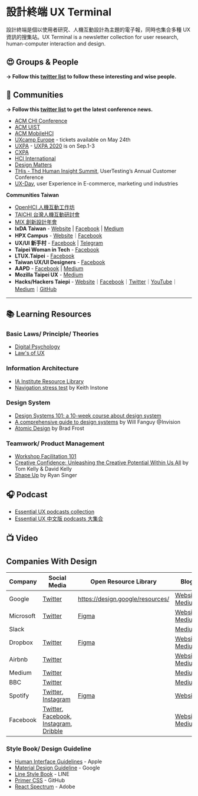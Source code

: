 # 設計終端 UX Terminal

設計終端是個以使用者研究、人機互動設計為主題的電子報，同時也集合多種 UX 資訊的搜集站。UX Terminal is a newsletter collection for user research, human-computer interaction and design.

## 😍 Groups & People

**→ Follow this [twitter list](https://twitter.com/i/lists/1191346528742363136?s=20) to follow these interesting and wise people.**


## 🌈 Communities

**→ Follow this [twitter list](https://twitter.com/i/lists/1262383731551154176?s=20) to get the latest conference news.**

- [ACM CHI Conference](https://twitter.com/sig_chi)
- [ACM UIST](https://twitter.com/ACMUIST)
- [ACM MobileHCI](https://twitter.com/ACMMobileHCI)
- [UXcamp Europe](https://www.uxcampeurope.org) - tickets available on May 24th
- [UXPA](https://twitter.com/UXPA_Int) - [UXPA 2020](https://uxpa2020.org/) is on Sep.1-3
- [CXPA](https://www.cxpa.org/home)
- [HCI International](http://www.hci.international/news)
- [Design Matters](https://twitter.com/designmattersdk/)
- [THis - Thd Human Insight Summit](https://www.usertesting.com/this20), UserTesting’s Annual 
Customer Conference
- [UX-Day](https://ux-day.de), user Experience in E-commerce, marketing und industries

**Communities Taiwan**

- [OpenHCI 人機互動工作坊](http://www.openhci.com)
- [TAICHI 台灣人機互動研討會](https://www.facebook.com/taiwanchi2019/)
- [MIX 創新設計年會](https://mixconf.tw)
- **IxDA Taiwan** - [Website](http://www.ixda.org.tw/) | [Facebook](https://www.facebook.com/ixda.tw/) | [Medium](https://medium.com/ixda-taiwan)
- **HPX Campus** - [Website](https://hpx.tw/archives/tag/hpx-campus)｜[Facebook](https://www.facebook.com/groups/406348416057481/?ref=group_browse)
- **UX/UI 新手村** - [Facebook](https://www.facebook.com/groups/257398065168080/?ref=group_browse) | [Telegram](https://t.me/uxuirookiescommunity)
- **Taipei Woman in Tech** - [Facebook](https://www.facebook.com/groups/420817431404071/?ref=group_browse)
- **LTUX.Taipei** - [Facebook](https://www.facebook.com/ltuxtaipei/)
- **Taiwan UX/UI Designers** - [Facebook](https://www.facebook.com/groups/543906982418156/?ref=group_browse)
- **AAPD** - [Facebook](https://www.facebook.com/AAPD.tw) | [Medium](https://medium.com/as-a-product-designer)
- **Mozilla Taipei UX** - [Medium](https://medium.com/mozilla-taipei-ux)
- **Hacks/Hackers Taiepi** - [Website](https://hackshackers.taipei)｜[Facebook](https://www.facebook.com/groups/868771643258752/?ref=group_browse)｜[Twitter](https://twitter.com/hackshackerstpe)｜[YouTube](https://www.youtube.com/channel/UCyU45fgMo-jLs9W4h5f701w)｜[Medium](https://medium.com/hackshackerstaipei)｜[GitHub](https://github.com/hackshackerstaipei/)

---

## 📚 Learning Resources

### Basic Laws/ Principle/ Theories

- [Digital Psychology](https://digitalpsychology.io)
- [Law's of UX](https://lawsofux.com)

### Information Architecture

- [IA Institute Resource Library](https://docs.google.com/spreadsheets/u/1/d/1fxLmmCsy2PmfPCWOtHbdlnut2gaopcy_S8b0_Z7Wkd8/htmlview?fbclid=IwAR2ZlxGbgr6KVIjsWpWKpeFzNuOqsi-tuC-3qB-4namQ34RTvnjqZesPp5Q#)
- [Navigation stress test](http://instone.org/navstress) by Keith Instone

### Design System

- [Design Systems 101: a 10-week course about design system](https://superfriendlydesign.systems/classes/design-systems-101/)
- [A comprehensive guide to design systems](https://www.invisionapp.com/inside-design/guide-to-design-systems/) by Will Fanguy @Invision
- [Atomic Design](https://atomicdesign.bradfrost.com/table-of-contents/) by Brad Frost

### Teamwork/ Product Management

- [Workshop Facilitation 101](https://www.nngroup.com/articles/workshop-facilitation-101/)
- [Creative Confidence: Unleashing the Creative Potential Within Us All](https://www.creativeconfidence.com) by Tom Kelly & David Kelly
- [Shape Up](https://basecamp.com/shapeup/webbook) by Ryan Singer

## 🎧  Podcast

- [Essential UX podcasts collection](https://lnns.co/BtZGHsKeOhq)
- [Essential UX 中文版 podcasts 大集合](https://lnns.co/E941VrILgWO)

## 📺 Video

## Companies With Design

| Company | Social Media | Open Resource Library | Blog |
| ------- | ------------ | --------------------- | ---- |
| Google  | [Twitter](https://twitter.com/googledesign) | https://design.google/resources/ | [Website](https://design.google/library/), [Medium](https://medium.com/google-design) |
| Microsoft | [Twitter](https://twitter.com/MicrosoftDesign?s=20)| [Figma](https://www.figma.com/@microsoft) | [Website](https://www.microsoft.com/design/), [Medium](https://medium.com/microsoft-design) |
| Slack   |   |  | [Medium](https://slack.design/) |
| Dropbox | [Twitter](https://twitter.com/DropboxDesign) | [Figma](https://www.figma.com/@Dropbox) | [Website](https://dropbox.design/), [Medium](https://medium.com/dropbox-design) |
| Airbnb  | [Twitter](https://twitter.com/Airbnbdesign) |  | [Website](), [Medium](https://medium.com/airbnb-design) |
| Medium  | [Twitter](https://twitter.com/mediumdesign) |  | [Medium](https://medium.design/) |
| BBC     | [Twitter](https://twitter.com/BBCAcademy) | | [Medium](https://medium.com/bbc-design-engineering) |
| Spotify | [Twitter](https://twitter.com/spotifydesign), [Instagram](https://www.instagram.com/spotify.design/) | [Figma](https://www.figma.com/@spotify) | [Website](https://spotify.design/) |
| Facebook | [Twitter](http://twitter.com/facebookdesign), [Facebook](http://facebook.com/design), [Instagram](http://instagram.com/facebookdesign), [Dribble](http://dribbble.com/facebook) |  | [Website](https://facebook.design/blog/), [Medium](http://medium.com/facebook-design) |

### Style Book/ Design Guideline

- [Human Interface Guidelines](https://developer.apple.com/design/human-interface-guidelines/) - Apple
- [Material Design Guideline](https://material.io/design/guidelines-overview) - Google
- [Line Style Book](https://linecorp.com/zh-hant/company/mission) - LINE
- [Primer CSS](https://primer.style/css/) - GitHub
- [React Spectrum](https://react-spectrum.adobe.com/react-spectrum/) - Adobe
